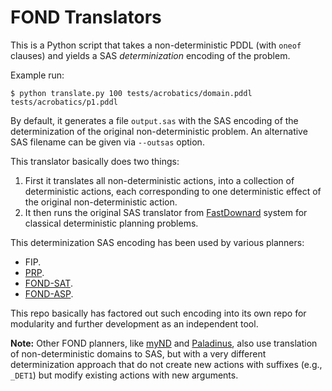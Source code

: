 # FOND Translators

This is a Python script that takes a non-deterministic PDDL (with `oneof` clauses) and yields a SAS _determinization_ encoding of the problem.

Example run:

```shell
$ python translate.py 100 tests/acrobatics/domain.pddl tests/acrobatics/p1.pddl
```

By default, it generates a file `output.sas` with the SAS encoding of the determinization of the original non-deterministic problem. An alternative SAS filename can be given via `--outsas` option.

This translator basically does two things:

1. First it translates all non-deterministic actions, into a collection of deterministic actions, each corresponding to one deterministic effect of the original non-deterministic action.
2. It then runs the original SAS translator from [FastDownard](https://github.com/aibasel/downward/tree/main/src/translate) system for classical deterministic planning problems.

This determinization SAS encoding has been used by various planners:

* FIP.
* [PRP](https://github.com/ssardina-planning/planner-for-relevant-policies).
* [FOND-SAT](https://github.com/ssardina-planning/FOND-SAT).
* [FOND-ASP](https://github.com/idrave/FOND-ASP).

This repo basically has factored out such encoding into its own repo for modularity and further development as an independent tool.

**Note:** Other FOND planners, like [myND](https://github.com/ssardina-planning/myND) and [Paladinus](https://github.com/ramonpereira/paladinus), also use translation of non-deterministic domains to SAS, but with a very different determinization approach that do not create new actions with suffixes (e.g., `_DET1`) but modify existing actions with new arguments.

